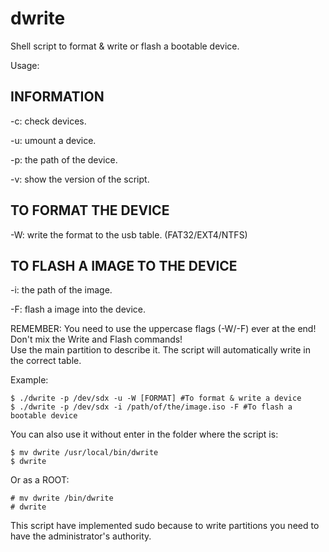 # dwrite
Shell script to format &amp; write or flash a bootable device.

Usage:

## INFORMATION ##

-c: check devices.

-u: umount a device.

-p: the path of the device.

-v: show the version of the script.

## TO FORMAT THE DEVICE ##

-W: write the format to the usb table. (FAT32/EXT4/NTFS)

## TO FLASH A IMAGE TO THE DEVICE ##

-i: the path of the image.

-F: flash a image into the device.

REMEMBER: You need to use the uppercase flags (-W/-F) ever at the end!
          Don't mix the Write and Flash commands!   
          Use the main partition to describe it. The script will automatically write in the correct table.

Example:
```shell
$ ./dwrite -p /dev/sdx -u -W [FORMAT] #To format & write a device
$ ./dwrite -p /dev/sdx -i /path/of/the/image.iso -F #To flash a bootable device
```

You can also use it without enter in the folder where the script is:
```shell
$ mv dwrite /usr/local/bin/dwrite
$ dwrite
```
Or as a ROOT:
```shell
# mv dwrite /bin/dwrite
# dwrite
```

This script have implemented sudo because to write partitions you need to have the administrator's authority.

